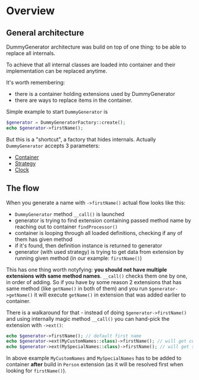# Overview

## General architecture

DummyGenerator architecture was build on top of one thing: to be able to replace all internals.

To achieve that all internal classes are loaded into container and their implementation can be replaced anytime.

It's worth remembering: 
* there is a container holding extensions used by DummyGenerator
* there are ways to replace items in the container.

Simple example to start `DummyGenerator` is
```php
$generator = DummyGeneratorFactory::create();
echo $generator->firstName();
```

But this is a "shortcut", a factory that hides internals. Actually `DummyGenerator` accepts 3 parameters:

* [Container](container.md)
* [Strategy](strategy.md)
* [Clock](clock.md)

## The flow

When you generate a name with `->firstName()` actual flow looks like this:

* `DummyGenerator` method `__call()` is launched
* generator is trying to find extension containing passed method name by reaching out to container `findProcessor()`
* container is looping through all loaded definitions, checking if any of them has given method
* if it's found, then definition instance is returned to generator
* generator (with used strategy) is trying to get data from extension by running given method (in our example: `firstName()`)

This has one thing worth notyfying: **you should not have multiple extensions with same method names**. `__call()` checks them one by one, in order of adding. So if you have by some reason 2 extensions that has same method (like `getName()` in both of them) and you run `$generator->getName()` it will execute `getName()` in extension that was added earlier to container.

There is a walkaround for that - instead of doing `$generator->firstName()` and using internally magic method `__call()` you can hand-pick the extension with `->ext()`:
```php
echo $generator->firstName(); // default first name
echo $generator->ext(MyCustomNames::class)->firstName(); // will get custom name
echo $generator->ext(MySpecialNames::class)->firstName(); // will get special name
```

In above example `MyCustomNames` and `MySpecialNames` has to be added to container **after** build in `Person` extension (as it will be resolved first when looking for `firstName()`).
